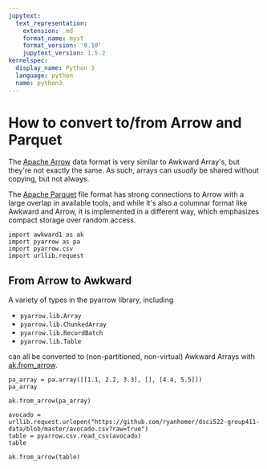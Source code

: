 ```yaml
---
jupytext:
  text_representation:
    extension: .md
    format_name: myst
    format_version: '0.10'
    jupytext_version: 1.5.2
kernelspec:
  display_name: Python 3
  language: python
  name: python3
---
```


How to convert to/from Arrow and Parquet
========================================

The [Apache Arrow](https://arrow.apache.org/) data format is very similar to Awkward Array's, but they're not exactly the same. As such, arrays can _usually_ be shared without copying, but not always.

The [Apache Parquet](https://parquet.apache.org/) file format has strong connections to Arrow with a large overlap in available tools, and while it's also a columnar format like Awkward and Arrow, it is implemented in a different way, which emphasizes compact storage over random access.

```{code-cell} ipython3
import awkward1 as ak
import pyarrow as pa
import pyarrow.csv
import urllib.request
```

From Arrow to Awkward
---------------------

A variety of types in the pyarrow library, including

   * `pyarrow.lib.Array`
   * `pyarrow.lib.ChunkedArray`
   * `pyarrow.lib.RecordBatch`
   * `pyarrow.lib.Table`

can all be converted to (non-partitioned, non-virtual) Awkward Arrays with [ak.from_arrow](https://awkward-array.readthedocs.io/en/latest/_auto/ak.from_arrow.html).

```{code-cell} ipython3
pa_array = pa.array([[1.1, 2.2, 3.3], [], [4.4, 5.5]])
pa_array
```

```{code-cell} ipython3
ak.from_arrow(pa_array)
```

```{code-cell} ipython3
avocado = urllib.request.urlopen("https://github.com/ryanhomer/dsci522-group411-data/blob/master/avocado.csv?raw=true")
table = pyarrow.csv.read_csv(avocado)
table
```

```{code-cell} ipython3
ak.from_arrow(table)
```

```{code-cell} ipython3

```

